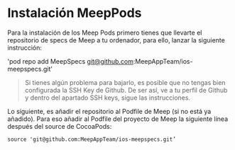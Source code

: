 # Instalación MeepPods
Para la instalación de los Meep Pods primero tienes que llevarte el repositorio de specs de Meep a tu ordenador, para ello, lanzar la siguiente instrucción:


'pod repo add MeepSpecs git@github.com:MeepAppTeam/ios-meepspecs.git'


> Si tienes algún problema para bajarlo, es posible que no tengas bien configurada la SSH Key de Github. De ser así, ve a tu perfil de Github y dentro del apartado SSH keys, sigue las instrucciones.

Lo siguiente, es añadir el repositorio al Podfile de Meep (si no está ya añadido). Para eso añadir al Podfile del proyecto de Meep la siguiente línea después del source de CocoaPods:

~~~
source 'git@github.com:MeepAppTeam/ios-meepspecs.git’
~~~
